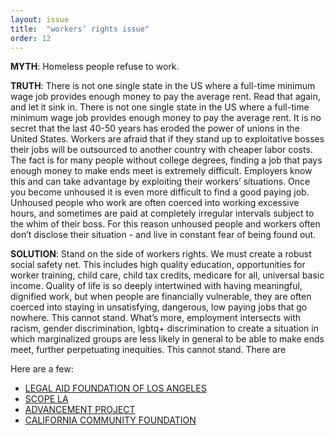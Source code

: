 ```yaml
---
layout: issue
title:  "workers’ rights issue"
order: 12
---
```

<strong>MYTH</strong>: Homeless people refuse to work.

<strong>TRUTH</strong>: There is not one single state in the US where a full-time minimum wage job provides enough money to pay the average rent. Read that again, and let it sink in. There is not one single state in the US where a full-time minimum wage job provides enough money to pay the average rent. It is no secret that the last 40-50 years has eroded the power of unions in the United States. Workers are afraid that if they stand up to exploitative bosses their jobs will be outsourced to another country with cheaper labor costs. The fact is for many people without college degrees, finding a job that pays enough money to make ends meet is extremely difficult. Employers know this and can take advantage by exploiting their workers’ situations. Once you become unhoused it is even more difficult to find a good paying job. Unhoused people who work are often coerced into working excessive hours, and sometimes are paid at completely irregular intervals subject to the whim of their boss. For this reason unhoused people and workers often don’t disclose their situation - and live in constant fear of being found out.

<strong>SOLUTION</strong>: Stand on the side of workers rights. We must create a robust social safety net. This includes high quality education, opportunities for worker training, child care, child tax credits, medicare for all, universal basic income. Quality of life is so deeply intertwined with having meaningful, dignified work, but when people are financially vulnerable, they are often coerced into staying in unsatisfying, dangerous, low paying jobs that go nowhere. This cannot stand. What’s more, employment intersects with racism, gender discrimination, lgbtq+ discrimination to create a situation in which marginalized groups are less likely in general to be able to make ends meet, further perpetuating inequities. This cannot stand. There are

Here are a few:

- [LEGAL AID FOUNDATION OF LOS ANGELES](https://lafla.org/get-help/employment/)
- [SCOPE LA](https://scopela.org/our-work/los-angeles-equity-alliance/)
- [ADVANCEMENT PROJECT](https://www.advancementprojectca.org/what-we-do/educational-equity)
- [CALIFORNIA COMMUNITY FOUNDATION](http://latogether.org/)
